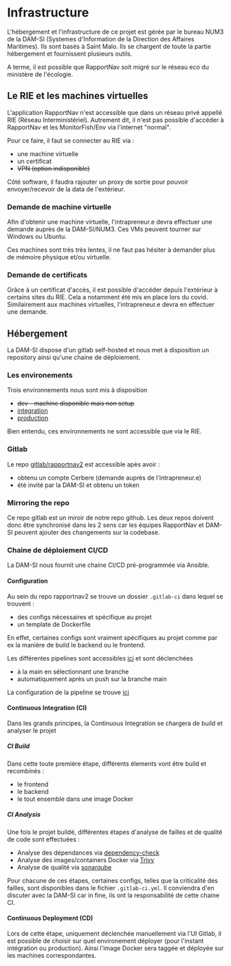 # Infrastructure

L'hébergement et l'infrastructure de ce projet est gérée par le bureau NUM3 de la DAM-SI (Systemes d'Information de la Direction des Affaires Maritimes). Ils sont basés à Saint Malo.
Ils se chargent de toute la partie hébergement et fournissent plusieurs outils.

A terme, il est possible que RapportNav soit migré sur le réseau eco du ministère de l'écologie.

## Le RIE et les machines virtuelles

L'application RapportNav n'est accessible que dans un réseau privé appellé RIE (Réseau Interministériel).
Autrement dit, il n'est pas possible d'accéder à RapportNav et les MonitorFish/Env via l'internet "normal".

Pour ce faire, il faut se connecter au RIE via :
- une machine virtuelle
- un certificat
- ~~VPN (option indisponible)~~

Côté software, il faudra rajouter un proxy de sortie pour pouvoir envoyer/recevoir de la data de l'extérieur.

### Demande de machine virtuelle

Afin d'obtenir une machine virtuelle, l'intrapreneur.e devra effectuer une demande auprès de la DAM-SI/NUM3.
Ces VMs peuvent tourner sur Windows ou Ubuntu.

Ces machines sont très très lentes, il ne faut pas hésiter à demander plus de mémoire physique et/ou virtuelle.

### Demande de certificats

Grâce à un certificat d'accès, il est possible d'accéder depuis l'extérieur à certains sites du RIE. 
Cela a notamment été mis en place lors du covid.
Similairement aux machines virtuelles, l'intrapreneur.e devra en effectuer une demande. 


## Hébergement

La DAM-SI dispose d'un gitlab self-hosted et nous met à disposition un repository ainsi qu'une chaine de déploiement.

### Les environements

Trois environnements nous sont mis à disposition
- ~~dev - machine disponible mais non setup~~
- [integration](https://csam-test.din.developpement-durable.gouv.fr)
- [production](https://rapport-nav.din.developpement-durable.gouv.fr/)

Bien entendu, ces environnements ne sont accessible que via le RIE.

### Gitlab

Le repo [gitlab/rapportnav2](https://gitlab-sml.din.developpement-durable.gouv.fr/rapportnav-v2/rapportnav_v2) est accessible apès avoir :
- obtenu un compte Cerbere (demande auprès de l'intrapreneur.e)
- été invité par la DAM-SI et obtenu un token


### Mirroring the repo

Ce repo gitlab est un miroir de notre repo github.
Les deux repos doivent donc être synchronisé dans les 2 sens car les équipes RapportNav et DAM-SI peuvent ajouter des changements sur la codebase.


### Chaine de déploiement CI/CD

La DAM-SI nous fournit une chaine CI/CD pré-programmée via Ansible.

#### Configuration

Au sein du repo rapportnav2 se trouve un dossier `.gitlab-ci` dans lequel se trouvent :
- des configs nécessaires et spécifique au projet
- un template de Dockerfile

En effet, certaines configs sont vraiment spécifiques au projet comme par ex la manière de build le backend ou le frontend.

Les différentes pipelines sont accessibles [ici](https://gitlab-sml.din.developpement-durable.gouv.fr/rapportnav-v2/rapportnav_v2/-/pipelines) et sont déclenchées
- à la main en sélectionnant une branche
- automatiquement après un push sur la branche main

La configuration de la pipeline se trouve [ici](https://gitlab-sml.din.developpement-durable.gouv.fr/rapportnav-v2/rapportnav_v2/-/ci/editor?branch_name=main&tab=1)

#### Continuous Integration (CI)

Dans les grands principes, la Continuous Integration se chargera de build et analyser le projet

##### CI Build

Dans cette toute première étape, différents élements vont être build et recombinés :
- le frontend
- le backend
- le tout ensemble dans une image Docker

##### CI Analysis

Une fois le projet buildé, différentes étapes d'analyse de failles et de qualité de code sont effectuées :
- Analyse des dépendances via [dependency-check](https://owasp.org/www-project-dependency-check/)
- Analyse des images/containers Docker via [Trivy](https://trivy.dev/latest/)
- Analyse de qualité via [sonarqube](https://github.com/SonarSource/sonarqube)

Pour chacune de ces étapes, certaines configs, telles que la criticalité des failles, sont disponibles dans le fichier `.gitlab-ci.yml`.
Il conviendra d'en discuter avec la DAM-SI car in fine, ils ont la responsabilité de cette chaine CI. 


#### Continuous Deployment (CD)

Lors de cette étape, uniquement déclenchée manuellement via l'UI Gitlab, il est possible de choisir sur quel environement déployer (pour l'instant intégration ou production).
Ainsi l'image Docker sera taggée et déployée sur les machines correspondantes.




